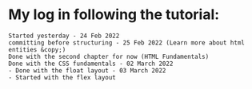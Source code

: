 # My log in following the tutorial:
    Started yesterday - 24 Feb 2022
    committing before structuring - 25 Feb 2022 (Learn more about html entities &copy;)
    Done with the second chapter for now (HTML Fundamentals)
    Done with the CSS fundamentals - 02 March 2022
    - Done with the float layout - 03 March 2022
    - Started with the flex layout